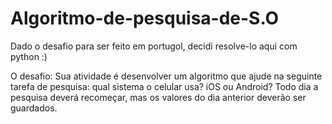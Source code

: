 # Algoritmo-de-pesquisa-de-S.O
Dado o desafio para ser feito em portugol, decidi resolve-lo aqui com python :)

O desafio:
Sua atividade é desenvolver um algoritmo que ajude na seguinte tarefa de pesquisa: qual sistema o celular usa? iOS ou Android? Todo dia a pesquisa deverá recomeçar, mas os valores do dia anterior deverão ser guardados.

